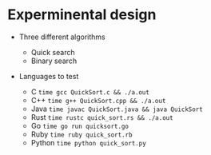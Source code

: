 # Experminental design

- Three different algorithms
  * Quick search
  * Binary search

- Languages to test
  * C
    `time gcc QuickSort.c && ./a.out`
  * C++
    `time g++ QuickSort.cpp && ./a.out`
  * Java
    `time javac QuickSort.java && java QuickSort`
  * Rust
    `time rustc quick_sort.rs && ./a.out`
  * Go
    `time go run quicksort.go`
  * Ruby
    `time ruby quick_sort.rb`
  * Python
    `time python quick_sort.py`
